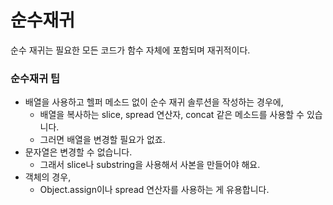 # 순수재귀
순수 재귀는 필요한 모든 코드가 함수 자체에 포함되며 재귀적이다.

### 순수재귀 팁
- 배열을 사용하고 헬퍼 메소드 없이 순수 재귀 솔루션을 작성하는 경우에,
  - 배열을 복사하는 slice, spread 연산자, concat 같은 메소드를 사용할 수 있습니다.
  - 그러면 배열을 변경할 필요가 없죠.
- 문자열은 변경할 수 없습니다.
  - 그래서 slice나 substring을 사용해서 사본을 만들어야 해요.
- 객체의 경우,
  - Object.assign이나 spread 연산자를 사용하는 게 유용합니다.
